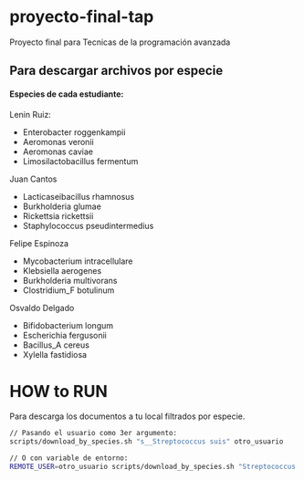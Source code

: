 # proyecto-final-tap
Proyecto final para Tecnicas de la programación avanzada


## Para descargar archivos por especie

#### Especies de cada estudiante:

Lenin Ruiz:
- Enterobacter roggenkampii
- Aeromonas veronii 
- Aeromonas caviae 
- Limosilactobacillus fermentum

Juan Cantos 

- Lacticaseibacillus rhamnosus
- Burkholderia glumae
- Rickettsia rickettsii
- Staphylococcus pseudintermedius

Felipe Espinoza

- Mycobacterium intracellulare
- Klebsiella aerogenes
- Burkholderia multivorans
- Clostridium_F botulinum

Osvaldo Delgado

- Bifidobacterium longum             
- Escherichia fergusonii             
- Bacillus_A cereus                  
- Xylella fastidiosa



# HOW to RUN
Para descarga los documentos a tu local filtrados por especie.

```bash
// Pasando el usuario como 3er argumento:
scripts/download_by_species.sh "s__Streptococcus suis" otro_usuario

// O con variable de entorno:
REMOTE_USER=otro_usuario scripts/download_by_species.sh "Streptococcus suis" genomas/Streptococcus_suis

```